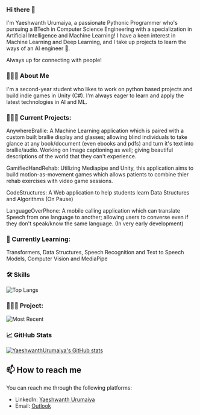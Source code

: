 ### Hi there 👋

I'm Yaeshwanth Urumaiya, a passionate Pythonic Programmer who's pursuing a BTech in Computer Science Engineering with a specialization in Artificial Intelligence and Machine Learning! I have a keen interest in Machine Learning and Deep Learning, and I take up projects to learn the ways of an AI engineer 🐼.

Always up for connecting with people! 

### 👩🏻‍💻 About Me

I'm a second-year student who likes to work on python based projects and build indie games in Unity (C#). I'm always eager to learn and apply the latest technologies in AI and ML.

### 👩🏻‍💻 Current Projects:

AnywhereBrallie: A Machine Learning application which is paired with a custom built brallie display and glasses; allowing blind individuals to take glance at any book/document (even ebooks and pdfs) and turn it's text into brallie/audio. Working on Image captioning as well; giving beautiful descriptions of the world that they can't experience.

GamifiedHandRehab: Utilizing Mediapipe and Unity, this application aims to build motion-as-movement games which allows patients to combine thier rehab exercises with video game sessions.

CodeStructures: A Web application to help students learn Data Structures and Algorithms (On Pause)

LanguageOverPhone: A mobile calling application which can translate Speech from one language to another; allowing users to converse even if they don't speak/know the same language. (In very early development)

### 📑 Currently Learning:

Transformers, Data Structures, Speech Recognition and Text to Speech Models, Computer Vision and MediaPipe

### 🛠 Skills
![Top Langs](https://github-readme-stats.vercel.app/api/top-langs/?username=YaeshwanthUrumaiya&layout=compact&theme=vision-friendly-dark)

### 👩🏻‍💻 Project:
![Most Recent](https://github-readme-stats.vercel.app/api/pin/?username=YaeshwanthUrumaiya&repo=CodeStructures&theme=vision-friendly-dark)


### 📈 GitHub Stats
[![YaeshwanthUrumaiya's GitHub stats](https://github-readme-stats.vercel.app/api?username=YaeshwanthUrumaiya&show_icons=true&theme=vision-friendly-dark&count_private=true&hide=issues,prs,contribs)](https://github.com/YaeshwanthUrumaiya/github-readme-stats)


## 📫 How to reach me
 You can reach me through the following platforms:
 - LinkedIn: [Yaeshwanth Urumaiya](https://www.linkedin.com/in/yaeshwanth-urumaiya-323850260/)
 - Email: [Outlook](mailto:yaeshwanthurumaiya@outlook.com)
